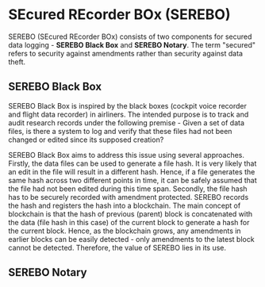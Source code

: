 # SEcured REcorder BOx (SEREBO)
SEREBO (SEcured REcorder BOx) consists of two components for secured data logging - **SEREBO Black Box** and **SEREBO Notary**. The term "secured" refers to security against amendments rather than security against data theft.

## SEREBO Black Box
SEREBO Black Box is inspired by the black boxes (cockpit voice recorder and flight data recorder) in airliners. The intended purpose is to track and audit research records under the following premise - Given a set of data files, is there a system to log and verify that these files had not been changed or edited since its supposed creation?

SEREBO Black Box aims to address this issue using several approaches. Firstly, the data files can be used to generate a file hash. It is very likely that an edit in the file will result in a different hash. Hence, if a file generates the same hash across two different points in time, it can be safely assumed that the file had not been edited during this time span. Secondly, the file hash has to be securely recorded with amendment protected. SEREBO records the hash and registers the hash into a blockchain. The main concept of blockchain is that the hash of previous (parent) block is concatenated with the data (file hash in this case) of the current block to generate a hash for the current block. Hence, as the blockchain grows, any amendments in earlier blocks can be easily detected - only amendments to the latest block cannot be detected. Therefore, the value of SEREBO lies in its use.


## SEREBO Notary
